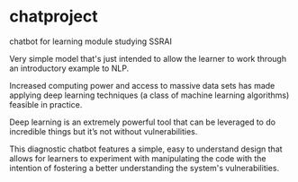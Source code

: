 # chatproject
chatbot for learning module studying SSRAI 

Very simple model that's just intended to allow the learner to work through an introductory example to NLP. 

Increased computing power and access to massive data sets has made applying deep learning techniques (a class of machine learning algorithms) feasible in practice. 

Deep learning is an extremely powerful tool that can be leveraged to do incredible things but it’s not without vulnerabilities. 

This diagnostic chatbot features a simple, easy to understand design that allows for learners to experiment with manipulating the code with the intention of fostering a better understanding the system's vulnerabilities. 
